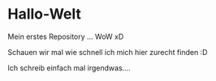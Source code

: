 # Hallo-Welt
Mein erstes Repository ... WoW xD

Schauen wir mal wie schnell ich mich hier zurecht finden :D

Ich schreib einfach mal irgendwas....